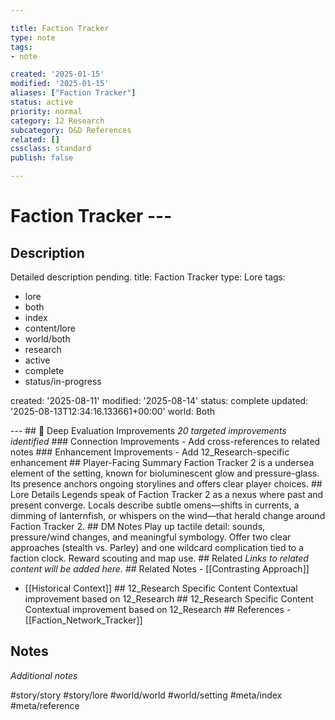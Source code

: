 ```yaml
---

title: Faction Tracker
type: note
tags:
- note

created: '2025-01-15'
modified: '2025-01-15'
aliases: ["Faction Tracker"]
status: active
priority: normal
category: 12 Research
subcategory: D&D References
related: []
cssclass: standard
publish: false

---
```


 # Faction Tracker ---

## Description

Detailed description pending.
title: Faction Tracker
type: Lore
tags:
- lore
- both
- index
- content/lore
- world/both
- research
- active
- complete
- status/in-progress

created: '2025-08-11'
modified: '2025-08-14'
status: complete
updated: '2025-08-13T12:34:16.133661+00:00'
world: Both

--- ## 🔧 Deep Evaluation Improvements *20 targeted improvements identified* ### Connection Improvements - Add cross-references to related notes ### Enhancement Improvements - Add 12_Research-specific enhancement ## Player-Facing Summary Faction Tracker 2 is a undersea element of the setting, known for bioluminescent glow and pressure-glass. Its presence anchors ongoing storylines and offers clear player choices. ## Lore Details Legends speak of Faction Tracker 2 as a nexus where past and present converge. Locals describe subtle omens—shifts in currents, a dimming of lanternfish, or whispers on the wind—that herald change around Faction Tracker 2. ## DM Notes Play up tactile detail: sounds, pressure/wind changes, and meaningful symbology. Offer two clear approaches (stealth vs. Parley) and one wildcard complication tied to a faction clock. Reward scouting and map use. ## Related *Links to related content will be added here.* ## Related Notes - [[Contrasting Approach]]
- [[Historical Context]] ## 12_Research Specific Content Contextual improvement based on 12_Research ## 12_Research Specific Content Contextual improvement based on 12_Research ## References - [[Faction_Network_Tracker]]

## Notes

*Additional notes*

#story/story
#story/lore
#world/world
#world/setting
#meta/index
#meta/reference